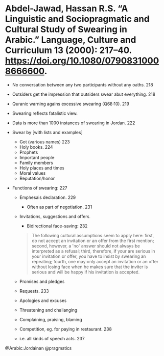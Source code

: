 # Abdel-Jawad, Hassan R.S. “A Linguistic and Sociopragmatic and Cultural Study of Swearing in Arabic.” Language, Culture and Curriculum 13 (2000): 217–40. https://doi.org/10.1080/07908310008666600.

- No conversation between any two participants without any oaths. 218

- Outsiders get the impression that outsiders swear abut everything. 218

- Quranic warning agains excessive swearing (Q68:10). 219

- Swearing reflects fatalistic view.

- Data is more than 1000 instances of swearing in Jordan. 222

- Swear by [with lists and examples]
  - Got (various names) 223
  - Holy books. 224
  - Prophets
  - Important people
  - Family members
  - Holy places and times
  - Moral values
  - Reputation/honor

- Functions of swearing: 227
  - Emphesais declaration. 229
    - Often as part of negotiation. 231
  - Invitations, suggestions and offers.
    - Bidirectional face-saving: 232

    > The following cultural assumptions seem to apply here: first, do not accept an invitation or an offer from the first mention; second, however, a 'no' answer should not always be interpreted as a refusal; third, therefore, if your are serious in your invitation or offer,  you have to insist by swearing an repeating; fourth, one may only accept an invitation or an offer without losing face when he makes sure that the inviter is serious and will be happy if his invitation is accepted.

  - Promises and pledges
  - Requests. 233
  - Apologies and excuses
  - Threatening and challanging
  - Complaining, praising, blaming
  - Competition, eg. for paying in restaurant. 238
  - i.e. all kinds of speech acts. 237

@Arabic:Jordainan
@pragmatics
